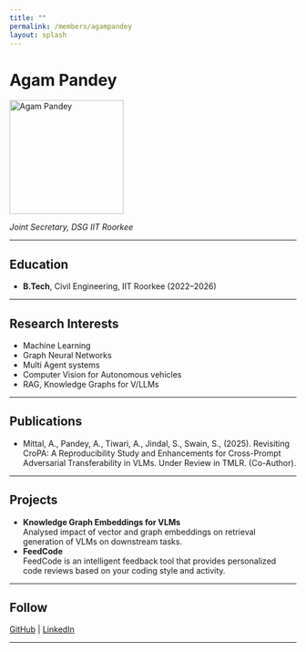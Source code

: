 ```yaml
---
title: ""
permalink: /members/agampandey
layout: splash
---
```




# Agam Pandey

<img src="{{ site.baseurl }}/assets/images/members/y23/Agam_PFP.png" width="200" height="200" alt="Agam Pandey">


*Joint Secretary, DSG IIT Roorkee*

---

## Education  
- **B.Tech**, Civil Engineering, IIT Roorkee (2022–2026)    
---

## Research Interests  
- Machine Learning  
- Graph Neural Networks  
- Multi Agent systems
- Computer Vision for Autonomous vehicles
- RAG, Knowledge Graphs for V/LLMs

---

## Publications  
- Mittal, A., Pandey, A., Tiwari, A., Jindal, S., Swain, S., (2025). Revisiting CroPA: A Reproducibility Study and Enhancements for Cross-Prompt Adversarial Transferability in VLMs. Under Review in TMLR. (Co-Author).

---

## Projects  
- **Knowledge Graph Embeddings for VLMs**  
  Analysed impact of vector and graph embeddings on retrieval generation of VLMs on downstream tasks.
- **FeedCode**  
  FeedCode is an intelligent feedback tool that provides personalized code reviews based on your coding style and activity.

---

## Follow
[GitHub](https://github.com/AGAMPANDEYY) | [LinkedIn](https://www.linkedin.com/in/agam-pandey-326161223/) 

---
